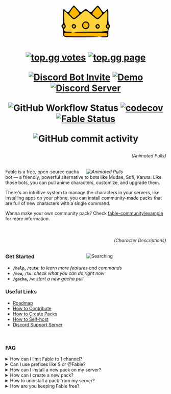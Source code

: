 <h1 align="center">
  <img height="100" src="./assets/splash.png" alt="Fable Logo">
</h1>

<h1 align="center">

[![top.gg votes](https://top.gg/api/widget/upvotes/1041970851559522304.svg?noavatar=true)](https://top.gg/bot/1041970851559522304/vote)
[![top.gg page](https://top.gg/api/widget/servers/1041970851559522304.svg?noavatar=true)][topgg]

[![Discord Bot Invite](https://img.shields.io/badge/Add%20Fable%20to%20Your%20Server-blue?logo=discord&logoColor=white)](https://fable.deno.dev/invite)
[![Demo](https://img.shields.io/badge/try-demo-blue)](https://fable.deno.dev/demo)
[![Discord Server](https://img.shields.io/discord/992416714497212518?label=discord%20support%20server&color=blue)][discord]

![GitHub Workflow Status](https://img.shields.io/github/actions/workflow/status/ker0olos/fable/deno.yml?branch=main&label=tests)
[![codecov](https://img.shields.io/codecov/c/gh/ker0olos/fable/main?token=3C7ZTHzGqC)](https://app.codecov.io/github/ker0olos/fable)
[![Fable Status](https://api.checklyhq.com/v1/badges/checks/68acae41-252d-4684-89bf-face9a8b71bd?style=flat&theme=default&responseTime=true)](https://fable.instatus.com)

![GitHub commit activity](https://img.shields.io/github/commit-activity/m/ker0olos/fable?color=blue&label=updates%20frequency)

</h1>

<i>
  <h6 align="right">(Animated Pulls)</h6>
  <img align="right" width="250" src="https://user-images.githubusercontent.com/52022280/227321932-2ad8d36c-e56c-46e9-91da-161b79eeb029.gif" alt="Animated Pulls">
</i>

Fable is a free, open-source gacha bot — a friendly, powerful alternative to
bots like Mudae, Sofi, Karuta. Like those bots, you can pull anime characters,
customize, and upgrade them.

There's an intuitive system to manage the characters in your servers, like
installing apps on your phone, you can install community-made packs that are
full of new characters with a single command.

Wanna make your own community pack? Check
[fable-community/example](https://github.com/fable-community/fable-pack-example)
for more information.

<br clear="right"/>

<p>
  <h6 align="right">(Character Descriptions)</h6>
  <img align="right" width="250" src="https://user-images.githubusercontent.com/52022280/227323628-17674f52-bb3a-460f-965a-d316cbed7932.png" alt="Searching">
</p>

### Get Started

- **`/help`, `/tuto`**: _to learn more features and commands_
- **`/now`, `/tu`**: _check what you can do right now_
- **`/gacha`, `/w`**: _start a new gacha pull_

### Useful Links

- [Roadmap](https://github.com/ker0olos/fable/issues/1)
- [How to Contribute](https://github.com/ker0olos/fable/wiki)
- [How to Create Packs](https://github.com/fable-community/fable-pack-example)
- [How to Self-host](https://github.com/ker0olos/fable/wiki/Self-hosting)
- [Discord Support Server][discord]

<br/>

### FAQ

<details><summary>How can I limit Fable to 1 channel?</summary>
<p>

Go to **Server Settings** then **Integrations** then **Fable**\
From there you can control the permissions globally or even per command.

</p>
</details>

<details><summary>Can I use prefixes like $ or @Fable?</summary>
<p>

**No**. Fable was built from the ground up to only support slash commands,
prefixes are an entirely different thing that requires the bot to manually
monitor all incoming messages in a server. We won't add prefixes to Fable, but
you can go tell discord to add custom prefixes to "slash" commands instead of
"/" for all bots.

</p>
</details>

<details><summary>How can I install a new pack on my server?</summary>
<p>

We plan to have a `/marketplace` command where you can browse and install
popular packs but since Fable is still new a there ain't that many people making
packs, You will have to join our discord to manually check the packs currently
available. Then install them by running
`/packs install github: https://github.com/username/packname`

> `Manage Server` permission is required to install packs on "your" server

</p>
</details>

<details><summary>How can I create a new pack?</summary>
<p>

Currently, it's only possible through editing JSON files. Please visit check
[fable-community/example](https://github.com/fable-community/fable-pack-example),
it includes most of the info you need.

</p>
</details>

<details><summary>How to uninstall a pack from my server?</summary>
<p>

Use `/packs community` or `/packs uninstall id: pack-id`.

</p>
</details>

<details><summary>How are you keeping Fable free?</summary>
<p>

We use serverless since it's cheaper and easier. Right now the bills are very
small, but if it starts getting out of hand, we plan to rate limit servers on
how much they can call Fable each month.

We been very transparent from day one, if something happens we'll let known
instantly.

But we welcome any donations people are willing to throw us, since those the the
final decider on how much control we have over our various bills, and how much
time, and how many people are working on Fable at any giving moment.

</p>
</details>

[discord]: https://discord.gg/ceKyEfhyPQ
[topgg]: https://top.gg/bot/1041970851559522304
